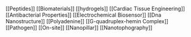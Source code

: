 [[Peptides]]
[[Biomaterials]]
[[hydrogels]]
[[Cardiac Tissue Engineering]]
[[Antibacterial Properties]]
[[Electrochemical Biosensor]]
[[Dna Nanostructure]]
[[Polyadenine]]
[[G-quadruplex-hemin Complex]]
[[Pathogen]]
[[On-site]]
[[Nanopillar]]
[[Nanotophography]]

